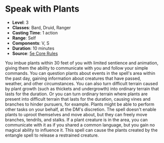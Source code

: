 # Speak with Plants

- **Level**: 3
- **Classes**: Bard, Druid, Ranger
- **Casting Time**: 1 action
- **Range**: Self
- **Components**: V, S
- **Duration**: 10 minutes
- **Source**: [5e Core Rules](http://dnd.wizards.com/articles/features/systems-reference-document-srd)

You imbue plants within 30 feet of you with limited sentience and animation, giving them the ability to communicate with you and follow your simple commands. You can question plants about events in the spell's area within the past day, gaining information about creatures that have passed, weather, and other circumstances. You can also turn difficult terrain caused by plant growth (such as thickets and undergrowth) into ordinary terrain that lasts for the duration. Or you can turn ordinary terrain where plants are present into difficult terrain that lasts for the duration, causing vines and branches to hinder pursuers, for example. Plants might be able to perform other tasks on your behalf, at the DM's discretion. The spell doesn't enable plants to uproot themselves and move about, but they can freely move branches, tendrils, and stalks. If a plant creature is in the area, you can communicate with it as if you shared a common language, but you gain no magical ability to influence it. This spell can cause the plants created by the entangle spell to release a restrained creature.

